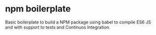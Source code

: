 # npm boilerplate

Basic boilerplate to build a NPM package using babel to compile ES6 JS and with support to tests and Continuos Integration.

